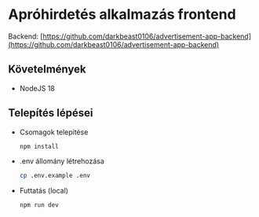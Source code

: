 # Apróhirdetés alkalmazás frontend

Backend: [https://github.com/darkbeast0106/advertisement-app-backend](https://github.com/darkbeast0106/advertisement-app-backend)

## Követelmények

- NodeJS 18

## Telepítés lépései

- Csomagok telepítése
  
  ```sh
  npm install
  ```

- .env állomány létrehozása
  
  ```sh
  cp .env.example .env
  ```

- Futtatás (local)
  
  ```sh
  npm run dev
  ```
